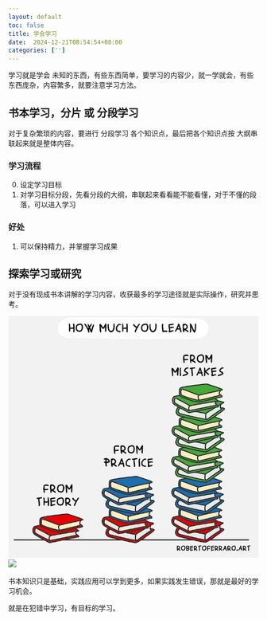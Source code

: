 ```yaml
---
layout: default
toc: false
title: 学会学习
date:  2024-12-21T08:54:54+08:00
categories: ['']
---
```


学习就是学会 未知的东西，有些东西简单，要学习的内容少，就一学就会，有些东西庞杂，内容繁多，就要注意学习方法。

<!--more-->

## 书本学习，分片 或 分段学习

对于复杂繁琐的内容，要进行 分段学习 各个知识点，最后把各个知识点按 大纲串联起来就是整体内容。

### 学习流程

0. 设定学习目标 
1. 对学习目标分段，先看分段的大纲，串联起来看看能不能看懂，对于不懂的段落，可以进入学习

### 好处

1. 可以保持精力，并掌握学习成果

## 探索学习或研究

对于没有现成书本讲解的学习内容，收获最多的学习途径就是实际操作，研究并思考。

![](images/2024-11-30-15-23-54.png)
![](../images/2024-11-30-15-23-54.png)

书本知识只是基础，实践应用可以学到更多，如果实践发生错误，那就是最好的学习机会。

就是在犯错中学习，有目标的学习。